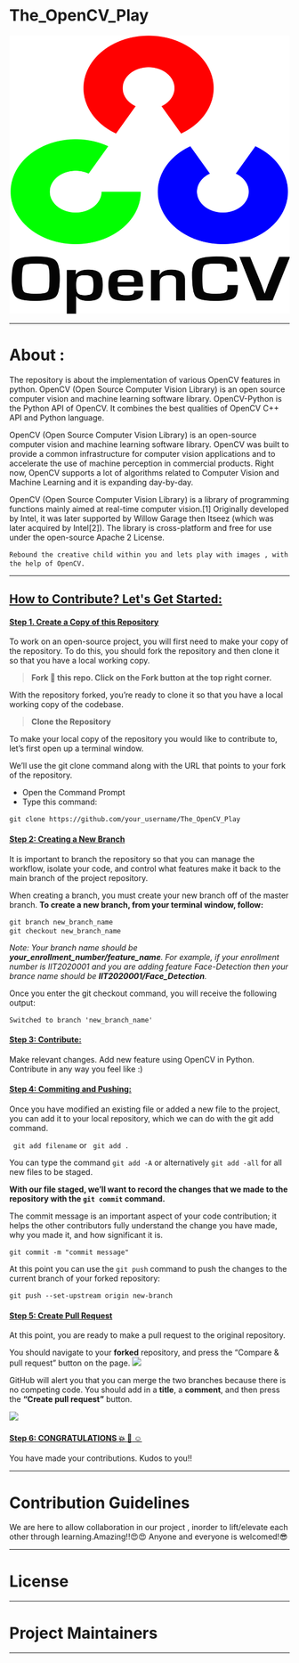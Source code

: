# The_OpenCV_Play


<p align="center">
  <img width="800" height="500" src="https://github.com/Jyotika999/The_OpenCV_Play/blob/main/assets/OPENCV.png">
</p>

-----------------------------------------------------------------------
# About :

The repository is about the implementation of various OpenCV features in python.
OpenCV (Open Source Computer Vision Library) is an open source computer vision and machine learning software library.
OpenCV-Python is the Python API of OpenCV. It combines the best qualities of OpenCV C++ API and Python language.

OpenCV (Open Source Computer Vision Library) is an open-source computer vision and machine learning software library. OpenCV was built to provide a common infrastructure for computer vision applications and to accelerate the use of machine perception in commercial products. Right now, OpenCV supports a lot of algorithms related to Computer Vision and Machine Learning and it is expanding day-by-day.

OpenCV (Open Source Computer Vision Library) is a library of programming functions mainly aimed at real-time computer vision.[1] Originally developed by Intel, it was later supported by Willow Garage then Itseez (which was later acquired by Intel[2]). The library is cross-platform and free for use under the open-source Apache 2 License.
```
Rebound the creative child within you and lets play with images , with the help of OpenCV.
```

------------------------------------------------------------------------

## <u> How to Contribute? Let's Get Started: </u>

#### <ins> Step 1. Create a Copy of this Repository </ins>
To work on an open-source project, you will first need to make your copy of the repository. To do this, you should fork the repository and then clone it so that you have a local working copy.

> **Fork :fork_and_knife: this repo. Click on the Fork button at the top right corner.**

With the repository forked, you’re ready to clone it so that you have a local working copy of the codebase.

> **Clone the Repository**

To make your local copy of the repository you would like to contribute to, let’s first open up a terminal window.

We’ll use the git clone command along with the URL that points to your fork of the repository.

* Open the Command Prompt
* Type this command:

```
git clone https://github.com/your_username/The_OpenCV_Play
```

#### <ins> Step 2: Creating a New Branch </ins>
It is important to branch the repository so that you can manage the workflow, isolate your code, and control what features make it back to the main branch of the project repository.

When creating a branch, you must create your new branch off of the master branch. 
**To create a new branch, from your terminal window, follow:**


```
git branch new_branch_name
git checkout new_branch_name
```

*Note: Your branch name should be **your_enrollment_number/feature_name**. For example, if your enrollment number is IIT2020001 and you are adding feature Face-Detection then your brance name should be **IIT2020001/Face_Detection**.*

Once you enter the git checkout command, you will receive the following output:

```
Switched to branch 'new_branch_name'
```


#### <ins> Step 3: Contribute: </ins>
Make relevant changes. Add new feature using OpenCV in Python. Contribute in any way you feel like :)

#### <ins> Step 4: Commiting and Pushing: </ins>
Once you have modified an existing file or added a new file to the project, you can add it to your local repository, which we can do with the git add command.

``` git add filename``` or ``` git add .``` 

You can type the command ```git add -A``` or alternatively ```git add -all``` for all new files to be staged.


**With our file staged, we’ll want to record the changes that we made to the repository with the ```git commit``` command.**
<p> The commit message is an important aspect of your code contribution; it helps the other contributors fully understand the change you have made, why you made it, and how significant it is.  </p>

 ```
 git commit -m "commit message"
 ```


 At this point you can use the ```git push``` command to push the changes to the current branch of your forked repository:
 ```
 git push --set-upstream origin new-branch
 ```

#### <ins> Step 5: Create Pull Request </ins>
At this point, you are ready to make a pull request to the original repository.

You should navigate to your **forked** repository, and press the “Compare & pull request” button on the page. 
<img src="assets\compare-and-pull-request.png">

GitHub will alert you that you can merge the two branches because there is no competing code. You should add in a **title**, a **comment**, and then press the **“Create pull request”** button.

<img src="assets\open-a-pull-request.png">

#### <ins> Step 6: CONGRATULATIONS :boom: :clap: :relaxed: </ins>
You have made your contributions. Kudos to you!!




--------------------------------------------------------------------------
# Contribution Guidelines

We are here to allow collaboration in our project , inorder to lift/elevate each other through learning.Amazing!!😍😍
Anyone and everyone is welcomed!😎




----------------------------------------------------------------------------
# License


----------------------------------------------------------------------------
# Project Maintainers

<!-- <table>
  <tr>
     
     <td align="center"><a href="https://github.com/Jyotika999"><img src="https://avatars0.githubusercontent.com/u/54600270?v=4" width="200px;" alt=""/><br /><sub><b>Jyotika Bhatti</b></sub></a><br /></td>
   
 
 </tr>
</table> -->


<!-- 
<table>
  <tr>
   
     <td align="center"><a href="https://github.com/Jyotika999"><img src="https://avatars0.githubusercontent.com/u/54600270?v=4" width="200px;" alt=""/><br /><sub><b>Jyotika</b></sub></a><br /></td>
        <td align="center"><a href="https://github.com/alkatrivedi"><img src="https://avatars.githubusercontent.com/u/58396306?v=4" width="200px;" alt=""/><br /><sub><b>Alka Trivedi</b></sub></a><br /></td>
 
 </tr>
</table>
 -->
-----------------------------------------------------------------------------

